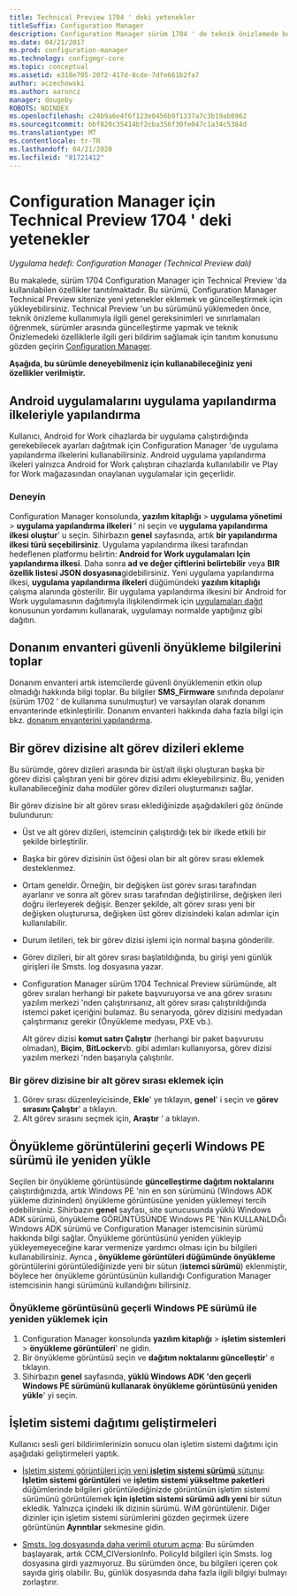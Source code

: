 ```yaml
---
title: Technical Preview 1704 ' deki yetenekler
titleSuffix: Configuration Manager
description: Configuration Manager sürüm 1704 ' de teknik önizlemede bulunan özellikler hakkında bilgi edinin.
ms.date: 04/21/2017
ms.prod: configuration-manager
ms.technology: configmgr-core
ms.topic: conceptual
ms.assetid: e318e705-20f2-417d-8cde-7dfe661b2fa7
author: aczechowski
ms.author: aaroncz
manager: dougeby
ROBOTS: NOINDEX
ms.openlocfilehash: c24b9a6e4f6f123e0456b9f1337a7c3b19ab6962
ms.sourcegitcommit: bbf820c35414bf2cba356f30fe047c1a34c5384d
ms.translationtype: MT
ms.contentlocale: tr-TR
ms.lasthandoff: 04/21/2020
ms.locfileid: "81721412"
---
```

# <a name="capabilities-in-technical-preview-1704-for-configuration-manager"></a>Configuration Manager için Technical Preview 1704 ' deki yetenekler

*Uygulama hedefi: Configuration Manager (Technical Preview dalı)*

Bu makalede, sürüm 1704 Configuration Manager için Technical Preview 'da kullanılabilen özellikler tanıtılmaktadır. Bu sürümü, Configuration Manager Technical Preview sitenize yeni yetenekler eklemek ve güncelleştirmek için yükleyebilirsiniz. Technical Preview 'un bu sürümünü yüklemeden önce, teknik önizleme kullanımıyla ilgili genel gereksinimleri ve sınırlamaları öğrenmek, sürümler arasında güncelleştirme yapmak ve teknik Önizlemedeki özelliklerle ilgili geri bildirim sağlamak için tanıtım konusunu gözden geçirin [Configuration Manager](../../core/get-started/technical-preview.md).    


**Aşağıda, bu sürümle deneyebilmeniz için kullanabileceğiniz yeni özellikler verilmiştir.**  

## <a name="configure-android-apps-with-app-configuration-policies"></a>Android uygulamalarını uygulama yapılandırma ilkeleriyle yapılandırma
Kullanıcı, Android for Work cihazlarda bir uygulama çalıştırdığında gerekebilecek ayarları dağıtmak için Configuration Manager 'de uygulama yapılandırma ilkelerini kullanabilirsiniz. Android uygulama yapılandırma ilkeleri yalnızca Android for Work çalıştıran cihazlarda kullanılabilir ve Play for Work mağazasından onaylanan uygulamalar için geçerlidir.

### <a name="try-it-out"></a>Deneyin                 

Configuration Manager konsolunda, **yazılım kitaplığı** > **uygulama yönetimi** > **uygulama yapılandırma ilkeleri** ' ni seçin ve **uygulama yapılandırma ilkesi oluştur**' u seçin. Sihirbazın **genel** sayfasında, artık **bir yapılandırma ilkesi türü seçebilirsiniz**. Uygulama yapılandırma ilkesi tarafından hedeflenen platformu belirtin: **Android for Work uygulamaları Için yapılandırma ilkesi**. Daha sonra **ad ve değer çiftlerini belirtebilir** veya **BIR özellik listesi JSON dosyasına**gidebilirsiniz. Yeni uygulama yapılandırma ilkesi, **uygulama yapılandırma ilkeleri** düğümündeki **yazılım kitaplığı** çalışma alanında gösterilir. Bir uygulama yapılandırma ilkesini bir Android for Work uygulamasının dağıtımıyla ilişkilendirmek için [uygulamaları dağıt](../../apps/deploy-use/deploy-applications.md) konusunun yordamını kullanarak, uygulamayı normalde yaptığınız gibi dağıtın.

## <a name="hardware-inventory-collects-secure-boot-information"></a>Donanım envanteri güvenli önyükleme bilgilerini toplar
Donanım envanteri artık istemcilerde güvenli önyüklemenin etkin olup olmadığı hakkında bilgi toplar. Bu bilgiler **SMS_Firmware** sınıfında depolanır (sürüm 1702 ' de kullanıma sunulmuştur) ve varsayılan olarak donanım envanterinde etkinleştirilir. Donanım envanteri hakkında daha fazla bilgi için bkz. [donanım envanterini yapılandırma](../clients/manage/inventory/configure-hardware-inventory.md).

## <a name="add-child-task-sequences-to-a-task-sequence"></a>Bir görev dizisine alt görev dizileri ekleme
Bu sürümde, görev dizileri arasında bir üst/alt ilişki oluşturan başka bir görev dizisi çalıştıran yeni bir görev dizisi adımı ekleyebilirsiniz. Bu, yeniden kullanabileceğiniz daha modüler görev dizileri oluşturmanızı sağlar.  

Bir görev dizisine bir alt görev sırası eklediğinizde aşağıdakileri göz önünde bulundurun:

- Üst ve alt görev dizileri, istemcinin çalıştırdığı tek bir ilkede etkili bir şekilde birleştirilir.
- Başka bir görev dizisinin üst öğesi olan bir alt görev sırası eklemek desteklenmez.
- Ortam geneldir. Örneğin, bir değişken üst görev sırası tarafından ayarlanır ve sonra alt görev sırası tarafından değiştirilirse, değişken ileri doğru ilerleyerek değişir. Benzer şekilde, alt görev sırası yeni bir değişken oluşturursa, değişken üst görev dizisindeki kalan adımlar için kullanılabilir.
- Durum iletileri, tek bir görev dizisi işlemi için normal başına gönderilir.
- Görev dizileri, bir alt görev sırası başlatıldığında, bu girişi yeni günlük girişleri ile Smsts. log dosyasına yazar.
- Configuration Manager sürüm 1704 Technical Preview sürümünde, alt görev sıraları herhangi bir pakete başvuruyorsa ve ana görev sırasını yazılım merkezi 'nden çalıştırırsanız, alt görev sırası çalıştırıldığında istemci paket içeriğini bulamaz. Bu senaryoda, görev dizisini medyadan çalıştırmanız gerekir (Önyükleme medyası, PXE vb.).  

    Alt görev dizisi **komut satırı Çalıştır** (herhangi bir paket başvurusu olmadan), **Biçim**, **BitLocker**vb. gibi adımları kullanıyorsa, görev dizisi yazılım merkezi 'nden başarıyla çalıştırılır.

### <a name="to-add-a-child-task-sequence-to-a-task-sequence"></a>Bir görev dizisine bir alt görev sırası eklemek için
1. Görev sırası düzenleyicisinde, **Ekle**' ye tıklayın, **genel**' i seçin ve **görev sırasını Çalıştır**' a tıklayın.
2. Alt görev sırasını seçmek için, **Araştır** ' a tıklayın.  

## <a name="reload-boot-images-with-current-windows-pe-version"></a>Önyükleme görüntülerini geçerli Windows PE sürümü ile yeniden yükle
Seçilen bir önyükleme görüntüsünde **güncelleştirme dağıtım noktalarını** çalıştırdığınızda, artık Windows PE 'nin en son sürümünü (Windows ADK yükleme dizininden) önyükleme görüntüsüne yeniden yüklemeyi tercih edebilirsiniz. Sihirbazın **genel** sayfası, site sunucusunda yüklü Windows ADK sürümü, önyükleme GÖRÜNTÜSÜNDE Windows PE 'Nin KULLANıLDıĞı Windows ADK sürümü ve Configuration Manager istemcisinin sürümü hakkında bilgi sağlar. Önyükleme görüntüsünü yeniden yükleyip yükleyemeyeceğine karar vermenize yardımcı olması için bu bilgileri kullanabilirsiniz. Ayrıca **, önyükleme görüntüleri düğümünde önyükleme** görüntülerini görüntülediğinizde yeni bir sütun (**istemci sürümü**) eklenmiştir, böylece her önyükleme görüntüsünün kullandığı Configuration Manager istemcisinin hangi sürümünü kullandığını bilirsiniz.

### <a name="to-reload-a-boot-image-with-the-current-windows-pe-version"></a>Önyükleme görüntüsünü geçerli Windows PE sürümü ile yeniden yüklemek için

1. Configuration Manager konsolunda **yazılım kitaplığı** > **işletim sistemleri** > **önyükleme görüntüleri**' ne gidin.
2. Bir önyükleme görüntüsü seçin ve **dağıtım noktalarını güncelleştir**' e tıklayın.
3. Sihirbazın **genel** sayfasında, **yüklü Windows ADK 'den geçerli Windows PE sürümünü kullanarak önyükleme görüntüsünü yeniden yükle**' yi seçin.

## <a name="improvements-to-operating-system-deployment"></a>İşletim sistemi dağıtımı geliştirmeleri
Kullanıcı sesli geri bildirimlerinizin sonucu olan işletim sistemi dağıtımı için aşağıdaki geliştirmeleri yaptık.

- [İşletim sistemi görüntüleri için yeni **işletim sistemi sürümü** sütunu](https://configurationmanager.uservoice.com/forums/300492-ideas/suggestions/17558407-add-a-column-to-the-operating-system-images-node-f): **Işletim sistemi görüntüleri** ve **işletim sistemi yükseltme paketleri** düğümlerinde bilgileri görüntülediğinizde görüntünün işletim sistemi sürümünü görüntülemek **için işletim sistemi sürümü adlı yeni** bir sütun ekledik. Yalnızca içindeki ilk dizinin sürümü. WıM görüntülenir. Diğer dizinler için işletim sistemi sürümlerini gözden geçirmek üzere görüntünün **Ayrıntılar** sekmesine gidin.

- [Smsts. log dosyasında daha verimli oturum açma](https://configurationmanager.uservoice.com/forums/300492-ideas/suggestions/16791919-stop-filling-smsts-log-with-useless): Bu sürümden başlayarak, artık CCM_CIVersionInfo. PolicyId bilgileri için Smsts. log dosyasına girdi yazmıyoruz. Bu sürümden önce, bu bilgileri içeren çok sayıda giriş olabilir. Bu, günlük dosyasında daha fazla ilgili bilgiyi bulmayı zorlaştırır.
